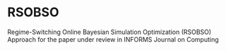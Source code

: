 # RSOBSO
Regime-Switching Online Bayesian Simulation Optimization (RSOBSO) Approach
for the paper under review in INFORMS Journal on Computing

